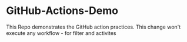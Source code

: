 # GitHub-Actions-Demo
This Repo demonstrates the GitHub action practices.
This change won't execute any workflow - for filter and activites
